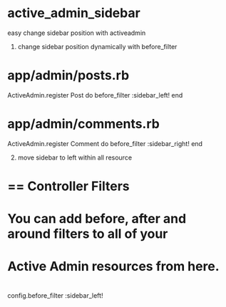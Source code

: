 active_admin_sidebar
====================

easy change sidebar position with activeadmin


1) change sidebar position dynamically with before_filter

  # app/admin/posts.rb
   ActiveAdmin.register Post do
      before_filter :sidebar_left!
   end

 # app/admin/comments.rb
   ActiveAdmin.register Comment do
      before_filter :sidebar_right!
   end



2) move sidebar to left within all resource


  # == Controller Filters
  #
  # You can add before, after and around filters to all of your
  # Active Admin resources from here.
  #
  config.before_filter :sidebar_left!

